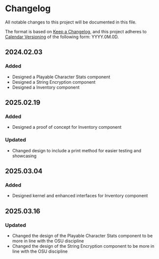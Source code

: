 # Changelog

All notable changes to this project will be documented in this file.

The format is based on [Keep a Changelog](https://keepachangelog.com/en/1.1.0/),
and this project adheres to [Calendar Versioning](https://calver.org/) of
the following form: YYYY.0M.0D.

## 2024.02.03

### Added

- Designed a Playable Character Stats component
- Designed a String Encryption component
- Designed a Inventory component

## 2025.02.19

### Added

- Designed a proof of concept for Inventory component

### Updated

- Changed design to include a print method for easier testing and showcasing

## 2025.03.04

### Added

- Designed kernel and enhanced interfaces for Inventory component

## 2025.03.16

### Updated

- Changed the design of the Playable Character Stats component to be more in line with the OSU discipline
- Changed the design of the String Encryption component to be more in line with the OSU discipline
